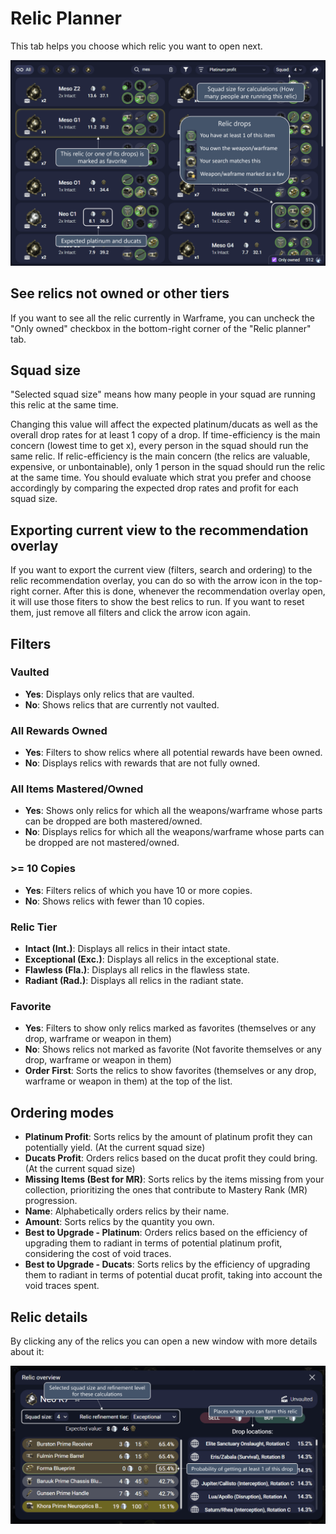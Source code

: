 # Relic Planner

This tab helps you choose which relic you want to open next.

![Image](./assets/Relics.png)

## See relics not owned or other tiers

If you want to see all the relic currently in Warframe, you can uncheck the "Only owned" checkbox in the bottom-right corner of the "Relic planner" tab.

## Squad size

"Selected squad size" means how many people in your squad are running this relic at the same time.

Changing this value will affect the expected platinum/ducats as well as the overall drop rates for at least 1 copy of a drop.
If time-efficiency is the main concern (lowest time to get x), every person in the squad should run the same relic.
If relic-efficiency is the main concern (the relics are valuable, expensive, or unbontainable), only 1 person in the squad should run the relic at the same time.
You should evaluate which strat you prefer and choose accordingly by comparing the expected drop rates and profit for each squad size.

## Exporting current view to the recommendation overlay

If you want to export the current view (filters, search and ordering) to the relic recommendation overlay, you can do so with the arrow icon in the top-right corner.
After this is done, whenever the recommendation overlay open, it will use those fiters to show the best relics to run.
If you want to reset them, just remove all filters and click the arrow icon again.

## Filters

### Vaulted
- **Yes**: Displays only relics that are vaulted.
- **No**: Shows relics that are currently not vaulted.

### All Rewards Owned
- **Yes**: Filters to show relics where all potential rewards have been owned.
- **No**: Displays relics with rewards that are not fully owned.

### All Items Mastered/Owned
- **Yes**: Shows only relics for which all the weapons/warframe whose parts can be dropped are both mastered/owned.
- **No**: Displays relics for which all the weapons/warframe whose parts can be dropped are not mastered/owned.

### >= 10 Copies
- **Yes**: Filters relics of which you have 10 or more copies.
- **No**: Shows relics with fewer than 10 copies.

### Relic Tier
- **Intact (Int.)**: Displays all relics in their intact state.
- **Exceptional (Exc.)**: Displays all relics in the exceptional state.
- **Flawless (Fla.)**: Displays all relics in the flawless state.
- **Radiant (Rad.)**: Displays all relics in the radiant state.

### Favorite
- **Yes**: Filters to show only relics marked as favorites (themselves or any drop, warframe or weapon in them)
- **No**: Shows relics not marked as favorite (Not favorite themselves or any drop, warframe or weapon in them)
- **Order First**: Sorts the relics to show favorites (themselves or any drop, warframe or weapon in them) at the top of the list.

## Ordering modes

- **Platinum Profit**: Sorts relics by the amount of platinum profit they can potentially yield. (At the current squad size)
- **Ducats Profit**: Orders relics based on the ducat profit they could bring. (At the current squad size)
- **Missing Items (Best for MR)**: Sorts relics by the items missing from your collection, prioritizing the ones that contribute to Mastery Rank (MR) progression.
- **Name**: Alphabetically orders relics by their name.
- **Amount**: Sorts relics by the quantity you own.
- **Best to Upgrade - Platinum**: Orders relics based on the efficiency of upgrading them to radiant in terms of potential platinum profit, considering the cost of void traces.
- **Best to Upgrade - Ducats**: Sorts relics by the efficiency of upgrading them to radiant in terms of potential ducat profit, taking into account the void traces spent.

## Relic details

By clicking any of the relics you can open a new window with more details about it:

![Image](./assets/RelicDetails.png)

